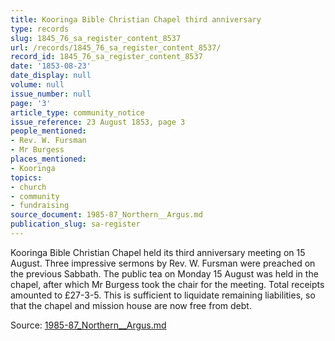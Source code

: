 ```yaml
---
title: Kooringa Bible Christian Chapel third anniversary
type: records
slug: 1845_76_sa_register_content_8537
url: /records/1845_76_sa_register_content_8537/
record_id: 1845_76_sa_register_content_8537
date: '1853-08-23'
date_display: null
volume: null
issue_number: null
page: '3'
article_type: community_notice
issue_reference: 23 August 1853, page 3
people_mentioned:
- Rev. W. Fursman
- Mr Burgess
places_mentioned:
- Kooringa
topics:
- church
- community
- fundraising
source_document: 1985-87_Northern__Argus.md
publication_slug: sa-register
---
```


Kooringa Bible Christian Chapel held its third anniversary meeting on 15 August.  Three impressive sermons by Rev. W. Fursman were preached on the previous Sabbath.  The public tea on Monday 15 August was held in the chapel, after which Mr Burgess took the chair for the meeting.  Total receipts amounted to £27-3-5.  This is sufficient to liquidate remaining liabilities, so that the chapel and mission house are now free from debt.

Source: [1985-87_Northern__Argus.md](/downloads/markdown/1985-87_Northern__Argus.md)
